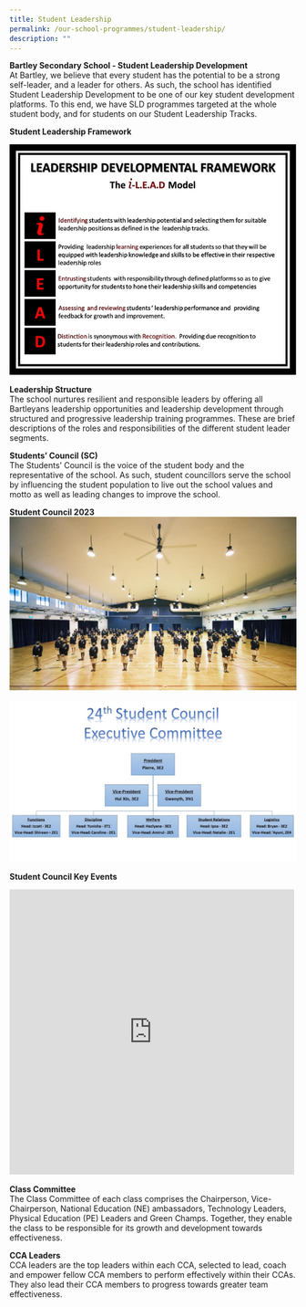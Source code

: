 ```yaml
---
title: Student Leadership
permalink: /our-school-programmes/student-leadership/
description: ""
---
```

**Bartley Secondary School - Student Leadership Development** <br>
At Bartley, we believe that every student has the potential to be a strong self-leader, and a leader for others. As such, the school has identified Student Leadership Development to be one of our key student development platforms. To this end, we have SLD programmes targeted at the whole student body, and for students on our Student Leadership Tracks. 

**Student Leadership Framework**

![](/images/Student%20Org%20Chart.jpg)

**Leadership Structure** <br>
The school nurtures resilient and responsible leaders by offering all Bartleyans leadership opportunities and leadership development through structured and progressive leadership training programmes. These are brief descriptions of the roles and responsibilities of the different student leader segments.

**Students’ Council (SC)** <br>
The Students’ Council is the voice of the student body and the representative of the school. As such, student councillors serve the school by influencing the student population to live out the school values and motto as well as leading changes to improve the school.

**Student Council 2023** <br>
![](/images/Student%20Council%202021.jpeg)

![](/images/Org%20Chart%20for%20Website.jpg)

**Student Council Key Events**

<iframe allowfullscreen="true" height="500" width="500" frameborder="0" src="https://docs.google.com/presentation/d/e/2PACX-1vR7TbJ8Y4WbpYc3cwJKesfmIKsdRjxskdaZTzvsW4iO50trCbosuRD8QeoRFgqdCdM6kgjhJk1Cn2ut/embed?start=true&amp;loop=true&amp;delayms=10000"></iframe>

**Class Committee** <br>
The Class Committee of each class comprises the Chairperson, Vice-Chairperson, National Education (NE) ambassadors, Technology Leaders, Physical Education (PE) Leaders and Green Champs. Together, they enable the class to be responsible for its growth and development towards effectiveness.

**CCA Leaders** <br>
CCA leaders are the top leaders within each CCA, selected to lead, coach and empower fellow CCA members to perform effectively within their CCAs. They also lead their CCA members to progress towards greater team effectiveness. 

